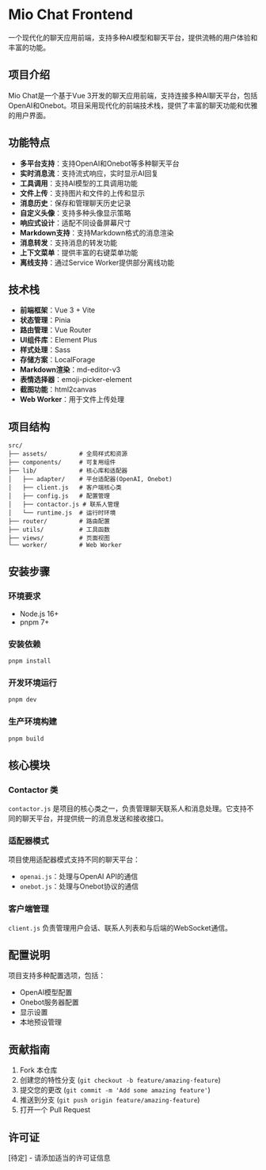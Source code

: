 # Mio Chat Frontend

一个现代化的聊天应用前端，支持多种AI模型和聊天平台，提供流畅的用户体验和丰富的功能。

## 项目介绍

Mio Chat是一个基于Vue 3开发的聊天应用前端，支持连接多种AI聊天平台，包括OpenAI和Onebot。项目采用现代化的前端技术栈，提供了丰富的聊天功能和优雅的用户界面。

## 功能特点

- **多平台支持**：支持OpenAI和Onebot等多种聊天平台
- **实时消息流**：支持流式响应，实时显示AI回复
- **工具调用**：支持AI模型的工具调用功能
- **文件上传**：支持图片和文件的上传和显示
- **消息历史**：保存和管理聊天历史记录
- **自定义头像**：支持多种头像显示策略
- **响应式设计**：适配不同设备屏幕尺寸
- **Markdown支持**：支持Markdown格式的消息渲染
- **消息转发**：支持消息的转发功能
- **上下文菜单**：提供丰富的右键菜单功能
- **离线支持**：通过Service Worker提供部分离线功能

## 技术栈

- **前端框架**：Vue 3 + Vite
- **状态管理**：Pinia
- **路由管理**：Vue Router
- **UI组件库**：Element Plus
- **样式处理**：Sass
- **存储方案**：LocalForage
- **Markdown渲染**：md-editor-v3
- **表情选择器**：emoji-picker-element
- **截图功能**：html2canvas
- **Web Worker**：用于文件上传处理

## 项目结构

```
src/
├── assets/         # 全局样式和资源
├── components/     # 可复用组件
├── lib/            # 核心库和适配器
│   ├── adapter/    # 平台适配器(OpenAI, Onebot)
│   ├── client.js   # 客户端核心类
│   ├── config.js   # 配置管理
│   ├── contactor.js # 联系人管理
│   └── runtime.js  # 运行时环境
├── router/         # 路由配置
├── utils/          # 工具函数
├── views/          # 页面视图
└── worker/         # Web Worker
```

## 安装步骤

### 环境要求

- Node.js 16+
- pnpm 7+

### 安装依赖

```bash
pnpm install
```

### 开发环境运行

```bash
pnpm dev
```

### 生产环境构建

```bash
pnpm build
```

## 核心模块

### Contactor 类

`contactor.js` 是项目的核心类之一，负责管理聊天联系人和消息处理。它支持不同的聊天平台，并提供统一的消息发送和接收接口。

### 适配器模式

项目使用适配器模式支持不同的聊天平台：

- `openai.js`：处理与OpenAI API的通信
- `onebot.js`：处理与Onebot协议的通信

### 客户端管理

`client.js` 负责管理用户会话、联系人列表和与后端的WebSocket通信。

## 配置说明

项目支持多种配置选项，包括：

- OpenAI模型配置
- Onebot服务器配置
- 显示设置
- 本地预设管理

## 贡献指南

1. Fork 本仓库
2. 创建您的特性分支 (`git checkout -b feature/amazing-feature`)
3. 提交您的更改 (`git commit -m 'Add some amazing feature'`)
4. 推送到分支 (`git push origin feature/amazing-feature`)
5. 打开一个 Pull Request

## 许可证

[待定] - 请添加适当的许可证信息
